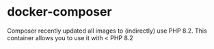 # docker-composer

Composer recently updated all images to (indirectly) use PHP 8.2.
This container allows you to use it with < PHP 8.2